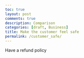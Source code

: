 ```yaml
---
toc: true
layout: post
comments: true
description: Comparison
categories: [draft, Business]
title: Make the customer feel safe
permalink: /customer_safe/
---
```


Have a refund policy